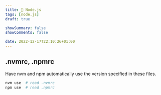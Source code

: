 ```yaml
---
title: 🍜 Node.js
tags: [node.js]
draft: true

showSummary: false
showComments: false

date: 2022-12-17T22:10:26+01:00
---
```


## .nvmrc, .npmrc

Have nvm and npm automatically use the version specified in these files.

```bash
nvm use  # read .nvmrc
npm use  # read .npmrc
```